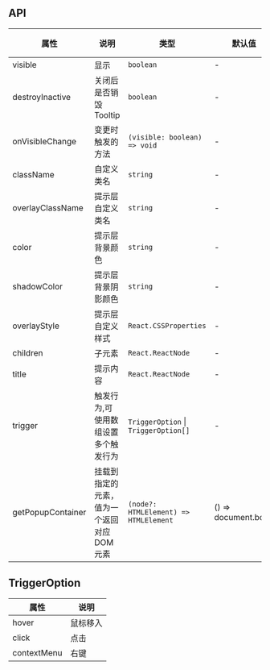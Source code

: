 ## API

| 属性              | 说明                                        | 类型                                  | 默认值              | 版本 |
| ----------------- | ------------------------------------------- | ------------------------------------- | ------------------- | ---- |
| visible           | 显示                                        | `boolean`                             | -                   | -    |
| destroyInactive   | 关闭后是否销毁 Tooltip                      | `boolean`                             | -                   | -    |
| onVisibleChange   | 变更时触发的方法                            | `(visible: boolean) => void`          | -                   | -    |
| className         | 自定义类名                                  | `string`                              | -                   | -    |
| overlayClassName  | 提示层自定义类名                            | `string`                              | -                   | -    |
| color             | 提示层背景颜色                              | `string`                              | -                   | -    |
| shadowColor       | 提示层背景阴影颜色                          | `string`                              | -                   | -    |
| overlayStyle      | 提示层自定义样式                            | `React.CSSProperties`                 | -                   | -    |
| children          | 子元素                                      | `React.ReactNode`                     | -                   | -    |
| title             | 提示内容                                    | `React.ReactNode`                     | -                   | -    |
| trigger           | 触发行为,可使用数组设置多个触发行为         | `TriggerOption` \| `TriggerOption[]`  | -                   | -    |
| getPopupContainer | 挂载到指定的元素，值为一个返回对应 DOM 元素 | `(node?: HTMLElement) => HTMLElement` | () => document.body | -    |

## TriggerOption

| 属性        | 说明     |
| ----------- | -------- |
| hover       | 鼠标移入 |
| click       | 点击     |
| contextMenu | 右键     |
